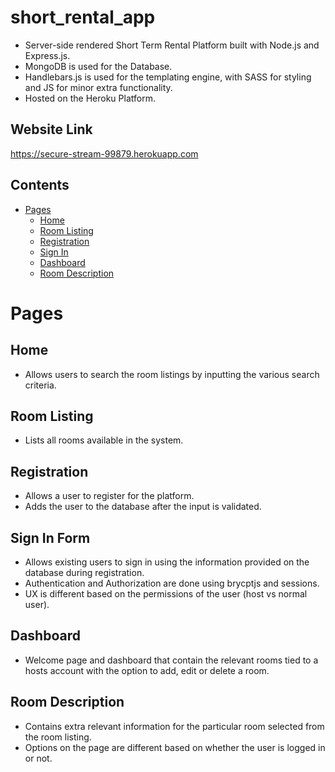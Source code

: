 # short_rental_app

- Server-side rendered Short Term Rental Platform built with Node.js and Express.js. 
- MongoDB is used for the Database.
- Handlebars.js is used for the templating engine, with SASS for styling and JS for minor extra functionality.
- Hosted on the Heroku Platform.

## Website Link
https://secure-stream-99879.herokuapp.com

## Contents
- [Pages](#pages)
  - [Home](#home)
  - [Room Listing](#room-listing)
  - [Registration](#registration)
  - [Sign In](#sign-in)
  - [Dashboard](#dashboard)
  - [Room Description](#room-description)

<a id="pages"></a>
# Pages

<a id="home"></a>
## Home

- Allows users to search the room listings by inputting the various search criteria.

<a id="room-listing"></a>
## Room Listing

- Lists all rooms available in the system.

<a id="registration"></a>
## Registration

- Allows a user to register for the platform.
- Adds the user to the database after the input is validated.

<a id="sign-in"></a>
## Sign In Form

- Allows existing users to sign in using the information provided on the database during registration.
- Authentication and Authorization are done using brycptjs and sessions.
- UX is different based on the permissions of the user (host vs normal user).

<a id="dashboard"></a>
## Dashboard

- Welcome page and dashboard that contain the relevant rooms tied to a hosts account with the option to add, edit or delete a room.

<a id="room-description"></a>
## Room Description

- Contains extra relevant information for the particular room selected from the room listing.
- Options on the page are different based on whether the user is logged in or not.
